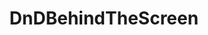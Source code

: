 ---
title: DnDBehindTheScreen
crosslinks:
- DnD
- UnearthedArcana
- dndnext
- DMAcademy
- TalesFromDrexlor
- rpg
- WritingPrompts
- Vault11
- monsteraday
- mattcolville
- Showerthoughts
- ImaginaryTurtleWorlds
- itmejp
- DnDGreentext
- neography
- EuropeAD1000
- loremasters
- ImaginaryMonsters
- whowouldwin
- callofcthulhu
---